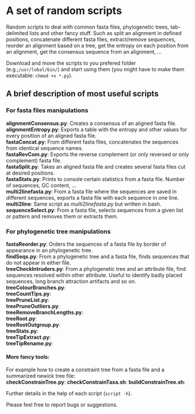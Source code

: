 # A set of random scripts

Random scripts to deal with common fasta files, phylogenetic trees, tab-delimited lists and other fancy stuff. Such as split an alignment in defined positions, concatenate different fasta files, extract/remove sequences, reorder an alignment based on a tree, get the entropy on each position from an alignment, get the consensus sequence from an alignment, ...

Download and move the scripts to you prefered folder (e.g.;```/usr/lobal/bin/```) and start using them (you might have to make them executable: ```chmod +x *.py```).  
  
## A brief description of most useful scripts
  
### For fasta files manipulations    
  
**alignmentConsensus.py**: Creates a consensus of an aligned fasta file.  
**alignmentEntropy.py**: Exports a table with the entropy and other values for every position of an aligned fasta file.  
**fastaConcat.py**: From different fasta files, concatenates the sequences from identical sequence names.  
**fastaRevCom.py**: Exports the reverse complement (or only reversed or only complement) fasta file.  
**fastaSplit.py**: Takes an aligned fasta file and creates several fasta files cut at desired positions.  
**fastaStats.py**: Prints to console certain statistics from a fasta file. Number of sequences, GC content, ...  
**multi2linefasta.py**: From a fasta file where the sequences are saved in different sequences, exports a fasta file with each sequence in one line.  
**multi2line**: Same script as *multi2linefasta.py* but written in bash.  
**sequenceSelect.py**: From a fasta file, selects sequences from a given list or pattern and removes them or extracts them.  
  
### For phylogenetic tree manipulations  
  
**fastaReorder.py**: Orders the sequences of a fasta file by border of appearance in an phylogenetic tree.  
**findSeqs.py**: From a phylogenetic tree and a fasta file, finds sequences that do not appear in either file.  
**treeCheckIntruders.py**: From a phylogenetic tree and an attribute file, find sequences resolved within other attribute. Useful to identify badly placed sequences, long branch attraction artifacts and so on.  
**treeColourBranches.py**:  
**treeCountTips.py**:  
**treePruneList.py**:  
**treePruneOutliers.py**:  
**treeRemoveBranchLengths.py**:  
**treeRoot.py**:  
**treeRootOutgroup.py**:  
**treeStats.py**:  
**treeTipExtract.py**:  
**treeTipRename.py**:  

#### More fancy tools:  
For example how to create a constraint tree from a fasta file and a summarized newick tree file:  
**checkConstrainTree.py**:
**checkConstrainTaxa.sh**:
**buildConstrainTree.sh**: 
  
Further details in the help of each script (```script -h```).

Please feel free to report bugs or suggestions.
